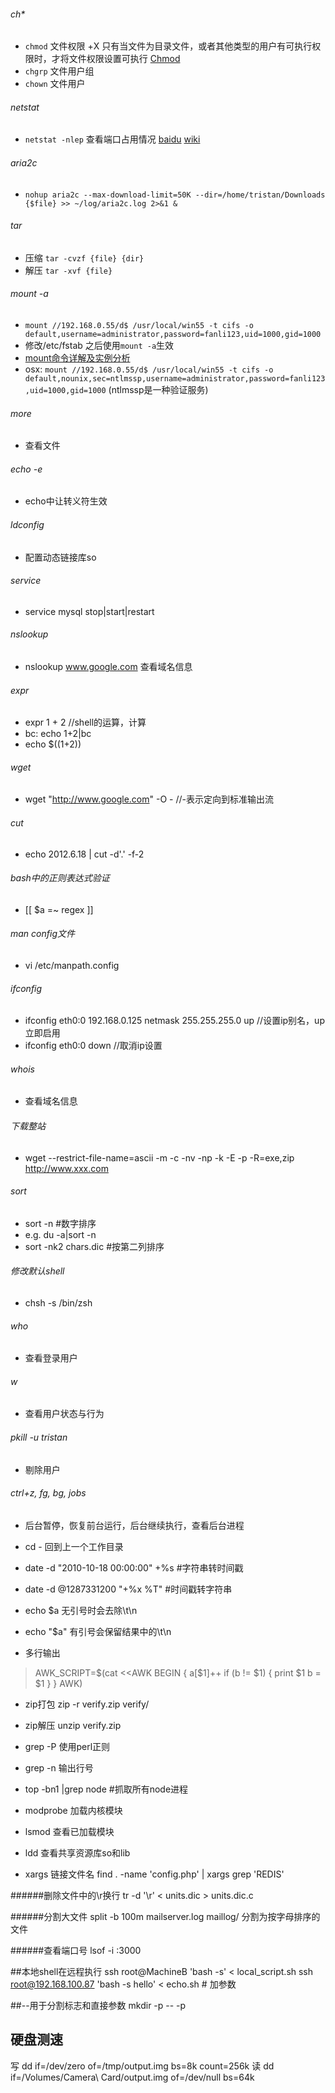 ###### ch*
* `chmod` 文件权限
    +X 只有当文件为目录文件，或者其他类型的用户有可执行权限时，才将文件权限设置可执行
    [Chmod](http://zh.wikipedia.org/wiki/Chmod)
* `chgrp` 文件用户组
* `chown` 文件用户

###### netstat
* `netstat -nlep` 查看端口占用情况 [baidu](http://baike.baidu.com/view/28008.htm) [wiki](http://en.wikipedia.org/wiki/Netstat)

###### aria2c
* `nohup aria2c --max-download-limit=50K --dir=/home/tristan/Downloads {$file} >> ~/log/aria2c.log 2>&1 & `

###### tar
* 压缩 `tar -cvzf {file} {dir}`
* 解压 `tar -xvf {file}`

###### mount -a
* `mount //192.168.0.55/d$ /usr/local/win55 -t cifs -o default,username=administrator,password=fanli123,uid=1000,gid=1000`
* 修改/etc/fstab 之后使用`mount -a`生效
* [mount命令详解及实例分析](http://www.diybl.com/course/6_system/linux/Linuxjs/2008827/137937.html)
* osx: `mount //192.168.0.55/d$ /usr/local/win55 -t cifs -o default,nounix,sec=ntlmssp,username=administrator,password=fanli123,uid=1000,gid=1000` (ntlmssp是一种验证服务)

###### more
* 查看文件

###### echo -e
* echo中让转义符生效

###### ldconfig
* 配置动态链接库so

###### service
* service mysql stop|start|restart

###### nslookup
* nslookup www.google.com 查看域名信息

###### expr
* expr 1 + 2 //shell的运算，计算
* bc: echo 1+2|bc
* echo $((1+2))

###### wget
* wget "http://www.google.com" -O - //-表示定向到标准输出流

###### cut
* echo 2012.6.18 | cut -d'.' -f-2

###### bash中的正则表达式验证
* [[ $a =~ regex ]]

###### man config文件
* vi /etc/manpath.config

###### ifconfig
* ifconfig eth0:0 192.168.0.125 netmask 255.255.255.0 up    //设置ip别名，up立即启用
* ifconfig eth0:0 down  //取消ip设置

###### whois
* 查看域名信息

###### 下载整站
* wget --restrict-file-name=ascii -m -c -nv -np -k -E -p -R=exe,zip http://www.xxx.com

###### sort
* sort -n #数字排序
* e.g. du -a|sort -n
* sort -nk2 chars.dic #按第二列排序

###### 修改默认shell
* chsh -s /bin/zsh

###### who
* 查看登录用户

###### w
* 查看用户状态与行为

###### pkill -u tristan
* 剔除用户

###### ctrl+z, fg, bg, jobs
* 后台暂停，恢复前台运行，后台继续执行，查看后台进程

* cd -
回到上一个工作目录

* date -d "2010-10-18 00:00:00" +%s  #字符串转时间戳
* date -d @1287331200  "+%x %T" #时间戳转字符串

* echo $a 无引号时会去除\t\n
* echo "$a" 有引号会保留结果中的\t\n

* 多行输出
> AWK_SCRIPT=$(cat <<AWK
> BEGIN {
>   a[$1]++
>   if (b != $1) {
>       print $1
>       b = $1
>   }
> }
> AWK)

* zip打包 zip -r verify.zip verify/
* zip解压 unzip verify.zip

* grep -P 使用perl正则
* grep -n 输出行号

* top -bn1 |grep node  #抓取所有node进程

* modprobe  加载内核模块
* lsmod     查看已加载模块
* ldd       查看共享资源库so和lib
* xargs     链接文件名  find . -name 'config.php' | xargs grep 'REDIS'

######删除文件中的\r换行
tr -d '\r' < units.dic > units.dic.c

######分割大文件
split -b 100m mailserver.log maillog/
分割为按字母排序的文件

######查看端口号
lsof -i :3000

##本地shell在远程执行
ssh root@MachineB 'bash -s' < local_script.sh
ssh root@192.168.100.87 'bash -s hello' < echo.sh  # 加参数

##--用于分割标志和直接参数
mkdir -p -- -p

## 硬盘测速
写
dd if=/dev/zero of=/tmp/output.img bs=8k count=256k
读
dd if=/Volumes/Camera\ Card/output.img of=/dev/null bs=64k 
